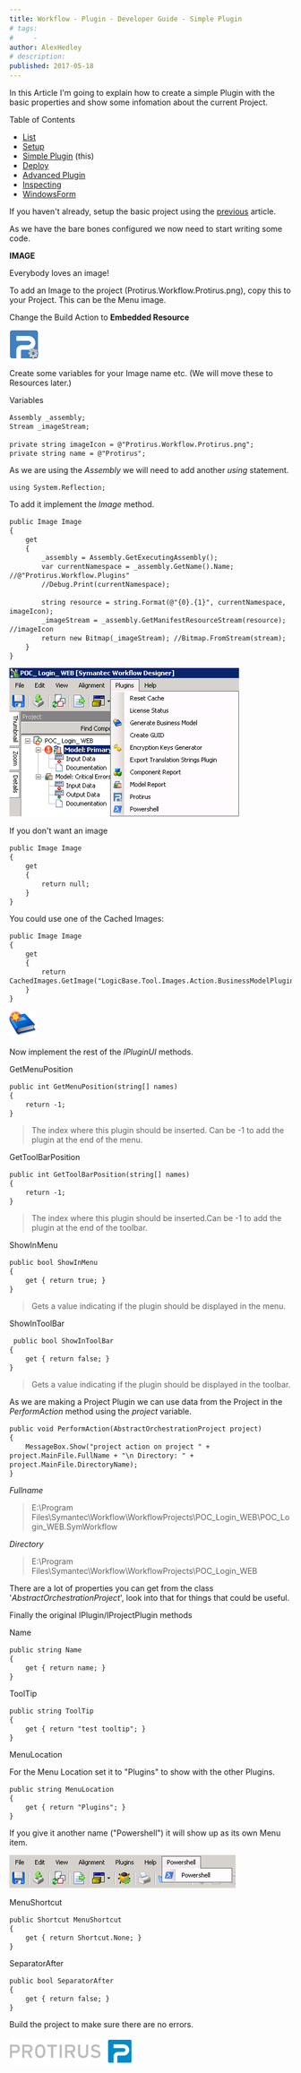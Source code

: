 ```yaml
---
title: Workflow - Plugin - Developer Guide - Simple Plugin
# tags:
#     - 
author: AlexHedley
# description: 
published: 2017-05-18
---
```


In this Article I'm going to explain how to create a simple Plugin with the basic properties and show some infomation about the current Project.
  
Table of Contents[​](https://community.broadcom.com/symantecenterprise/viewdocument?DocumentKey=016f70af-1c51-438b-bbae-f98e86164f26&amp;CommunityKey=04ead5e9-3643-4118-b853-afa5a58710c6&amp;tab=librarydocuments)
  
- [List](https://community.broadcom.com/symantecenterprise/viewdocument?DocumentKey=016f70af-1c51-438b-bbae-f98e86164f26&amp;CommunityKey=04ead5e9-3643-4118-b853-afa5a58710c6&amp;tab=librarydocuments)
- [Setup](https://community.broadcom.com/symantecenterprise/viewdocument?DocumentKey=84ee5f15-df6c-44c7-8acd-e2764f0c4717&amp;CommunityKey=04ead5e9-3643-4118-b853-afa5a58710c6&amp;tab=librarydocuments)
- [Simple Plugin](https://community.broadcom.com/symantecenterprise/viewdocument?DocumentKey=8aeca32a-9a00-4d91-b618-f6af07957e71&amp;CommunityKey=04ead5e9-3643-4118-b853-afa5a58710c6&amp;tab=librarydocuments) (this)
- [Deploy](https://community.broadcom.com/symantecenterprise/viewdocument?DocumentKey=2e508788-3a83-4a91-8e5b-18b28ca1cc02&amp;CommunityKey=04ead5e9-3643-4118-b853-afa5a58710c6&amp;tab=librarydocuments)
- [Advanced Plugin](https://community.broadcom.com/symantecenterprise/viewdocument?DocumentKey=5076bfd9-0b26-408c-b957-3bb5fb0b59c2&amp;CommunityKey=04ead5e9-3643-4118-b853-afa5a58710c6&amp;tab=librarydocuments)
- [Inspecting](https://community.broadcom.com/symantecenterprise/viewdocument?DocumentKey=6d54d145-537c-40e6-86ca-b5dec2b1e972&amp;CommunityKey=04ead5e9-3643-4118-b853-afa5a58710c6&amp;tab=librarydocuments)
- [WindowsForm](https://community.broadcom.com/symantecenterprise/viewdocument?DocumentKey=80b95a29-8a1a-44ce-a616-87cf8e001dbd&amp;CommunityKey=04ead5e9-3643-4118-b853-afa5a58710c6&amp;tab=librarydocuments)

If you haven't already, setup the basic project using the [previous](https://community.broadcom.com/symantecenterprise/viewdocument?DocumentKey=84ee5f15-df6c-44c7-8acd-e2764f0c4717&amp;CommunityKey=04ead5e9-3643-4118-b853-afa5a58710c6&amp;tab=librarydocuments) article.
  
As we have the bare bones configured we now need to start writing some code.

**IMAGE**
  
Everybody loves an image!
  
To add an Image to the project (Protirus.Workflow.Protirus.png), copy this to your Project. This can be the Menu image.
  
Change the Build Action to **Embedded Resource**
  
![Protirus.Workflow.Protirus](images\Protirus.Workflow.Protirus.png)
  
Create some variables for your Image name etc. (We will move these to Resources later.)
  
Variables

    Assembly _assembly;
    Stream _imageStream;
    
    private string imageIcon = @"Protirus.Workflow.Protirus.png";
    private string name = @"Protirus";

As we are using the *Assembly* we will need to add another *using* statement.

    using System.Reflection;

To add it implement the *Image* method.

    public Image Image
    {
        get
        {
            _assembly = Assembly.GetExecutingAssembly();        
            var currentNamespace = _assembly.GetName().Name; //@"Protirus.Workflow.Plugins"
            //Debug.Print(currentNamespace);
                    
            string resource = string.Format(@"{0}.{1}", currentNamespace, imageIcon);
            _imageStream = _assembly.GetManifestResourceStream(resource); //imageIcon
            return new Bitmap(_imageStream); //Bitmap.FromStream(stream);
        }
    }

![Workflow - Menu - Plugins](images\Workflow-Menu-Plugins.png)
  
If you don't want an image

    public Image Image
    {
        get
        {
            return null;
        }
    }

You could use one of the Cached Images:

    public Image Image
    {
        get
        {
            return CachedImages.GetImage("LogicBase.Tool.Images.Action.BusinessModelPlugin.png");;
        }
    }

![book_blue_new](images\book_blue_new.png)
  
Now implement the rest of the *IPluginUI* methods.
  
GetMenuPosition

    public int GetMenuPosition(string[] names)
    {
        return -1;
    }

> The index where this plugin should be inserted. Can be -1 to add the plugin at the end of the menu.

GetToolBarPosition

    public int GetToolBarPosition(string[] names)
    {
        return -1;
    }

> The index where this plugin should be inserted.Can be -1 to add the plugin at the end of the toolbar.

ShowInMenu

    public bool ShowInMenu
    {
        get { return true; }
    }

> Gets a value indicating if the plugin should be displayed in the menu.

ShowInToolBar

     public bool ShowInToolBar
    {
        get { return false; }
    }

> Gets a value indicating if the plugin should be displayed in the toolbar.

As we are making a Project Plugin we can use data from the Project in the *PerformAction* method using the *project* variable.

    public void PerformAction(AbstractOrchestrationProject project)
    {
        MessageBox.Show("project action on project " + project.MainFile.FullName + "\n Directory: " + project.MainFile.DirectoryName);
    }

*Fullname*

> E:\Program Files\Symantec\Workflow\WorkflowProjects\POC\_Login\_WEB\POC\_Login\_WEB.SymWorkflow

*Directory*

> E:\Program Files\Symantec\Workflow\WorkflowProjects\POC\_Login\_WEB

There are a lot of properties you can get from the class '*AbstractOrchestrationProject*', look into that for things that could be useful.

Finally the original IPlugin/IProjectPlugin methods
  
Name

    public string Name
    {
        get { return name; }
    }

ToolTip

    public string ToolTip
    {
        get { return "test tooltip"; }
    }

MenuLocation
  
For the Menu Location set it to "Plugins" to show with the other Plugins.

    public string MenuLocation
    {
        get { return "Plugins"; }
    }

If you give it another name ("Powershell") it will show up as its own Menu item.
  
![Workflow - Menu - Custom](images\Workflow-Menu-Custom.png)

MenuShortcut

    public Shortcut MenuShortcut
    {
        get { return Shortcut.None; }
    }

SeparatorAfter

    public bool SeparatorAfter
    {
        get { return false; }
    }

Build the project to make sure there are no errors.
  
[![Protirus](images\Protirus.png)](https://www.protirus.com/)

